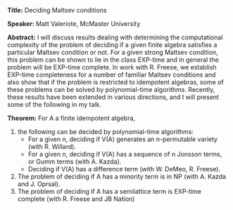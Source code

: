 **Title:** Deciding Maltsev conditions

**Speaker:** Matt Valeriote, McMaster University

**Abstract:** I will discuss results dealing with determining the computational complexity of the problem of deciding if a given finite algebra satisfies a particular Maltsev condition or not.  For a given strong Maltsev condition, this problem can be shown to lie in the class EXP-time and in general the problem will be EXP-time complete.  In work with R. Freese, we establish EXP-time completeness for a number of familiar Maltsev conditions and also show that if the problem is restricted to idempotent algebras, some of these problems can be solved by polynomial-time algorithms. Recently, these results have been extended in various directions, and I will present some of the following in my talk.

**Theorem:** For A a finite idempotent algebra,  
1. the following can be decided by polynomial-time algorithms:
   - For a given n, deciding if V(A) generates an n-permutable variety (with R. Willard).
   - For a given n, deciding if V(A) has a sequence of n Jonsson terms, or Gumm terms (with A. Kazda).
   - Deciding if V(A) has a difference term (with W. DeMeo, R. Freese).
2. The problem of deciding if A has a minority term is in NP (with A. Kazda and J. Oprsal).
3. The problem of deciding if A has a semilattice term is EXP-time complete (with R. Freese and JB Nation)
